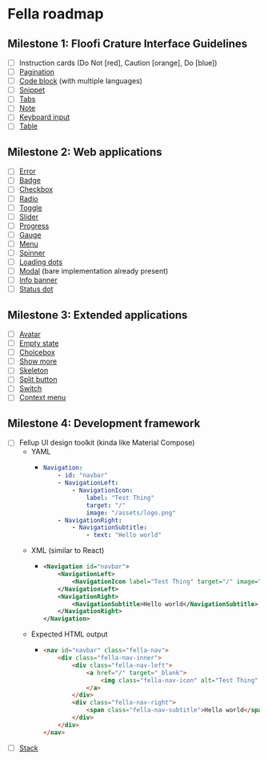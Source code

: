 # Fella roadmap

## Milestone 1: Floofi Crature Interface Guidelines
- [ ] Instruction cards (Do Not [red], Caution [orange], Do [blue])
- [ ] [Pagination](https://vercel.com/geist/pagination)
- [ ] [Code block](https://vercel.com/geist/code-block) (with multiple languages)
- [ ] [Snippet](https://vercel.com/geist/snippet)
- [ ] [Tabs](https://vercel.com/geist/tabs)
- [ ] [Note](https://vercel.com/geist/note)
- [ ] [Keyboard input](https://vercel.com/geist/keyboard-input)
- [ ] [Table](https://vercel.com/geist/table)

## Milestone 2: Web applications
- [ ] [Error](https://vercel.com/geist/error)
- [ ] [Badge](https://vercel.com/geist/badge)
- [ ] [Checkbox](https://vercel.com/geist/checkbox)
- [ ] [Radio](https://vercel.com/geist/radio)
- [ ] [Toggle](https://vercel.com/geist/toggle)
- [ ] [Slider](https://vercel.com/geist/slider)
- [ ] [Progress](https://vercel.com/geist/progress)
- [ ] [Gauge](https://vercel.com/geist/gauge)
- [ ] [Menu](https://vercel.com/geist/menu)
- [ ] [Spinner](https://vercel.com/geist/spinner)
- [ ] [Loading dots](https://vercel.com/geist/loading-dots)
- [ ] [Modal](https://vercel.com/geist/modal) (bare implementation already present)
- [ ] [Info banner](https://vercel.com/geist/project-banner)
- [ ] [Status dot](https://vercel.com/geist/status-dot)

## Milestone 3: Extended applications
- [ ] [Avatar](https://vercel.com/geist/avatar)
- [ ] [Empty state](https://vercel.com/geist/empty-state)
- [ ] [Choicebox](https://vercel.com/geist/choicebox)
- [ ] [Show more](https://vercel.com/geist/show-more)
- [ ] [Skeleton](https://vercel.com/geist/skeleton)
- [ ] [Split button](https://vercel.com/geist/split-button)
- [ ] [Switch](https://vercel.com/geist/switch)
- [ ] [Context menu](https://vercel.com/geist/context-menu)

## Milestone 4: Development framework
- [ ] Fellup UI design toolkit (kinda like Material Compose)
  - YAML
    - ```yaml
      Navigation:
          - id: "navbar"
          - NavigationLeft:
              - NavigationIcon:
                  label: "Test Thing"
                  target: "/"
                  image: "/assets/logo.png"
          - NavigationRight:
              - NavigationSubtitle:
                  - text: "Hello world"
      ```
  - XML (similar to React)
    - ```xml
      <Navigation id="navbar">
          <NavigationLeft>
              <NavigationIcon label="Test Thing" target="/" image="/assets/logo.png" />
          </NavigationLeft>
          <NavigationRight>
              <NavigationSubtitle>Hello world</NavigationSubtitle>
          </NavigationRight>
      </Navigation>
      ```
  - Expected HTML output
      - ```html
        <nav id="navbar" class="fella-nav">
            <div class="fella-nav-inner">
                <div class="fella-nav-left">
                    <a href="/" target="_blank">
                        <img class="fella-nav-icon" alt="Test Thing" src="/assets/logo.png">
                    </a>
                </div>
                <div class="fella-nav-right">
                    <span class="fella-nav-subtitle">Hello world</span>
                </div>
            </div>
        </nav>
        ```
- [ ] [Stack](https://vercel.com/geist/stack)